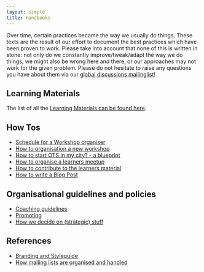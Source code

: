 ```yaml
---
layout: simple
title: Handbooks
---
```


Over time, certain practices became the way we usually do things. These texts are the result of our effort to document the best practices which have been proven to work. Please take into account that none of this is written in stone: not only do we constantly improve/tweak/adapt the way we do things, we might also be wrong here and there, or our approaches may not work for the given problem. Please do not hesitate to raise any questions you have about them via our [global discussions mailinglist](https://groups.google.com/a/opentechschool.org/forum/?fromgroups#!forum/discuss.global)!

## Learning Materials
 
The list of all the [Learning Materials can be found here](/material.html).

## How Tos
 * [Schedule for a Workshop organiser](/handbooks/workshops/organisers-schedule.html)
 * [How to organisation a new workshop](/handbooks/workshops/starting-a-workshop.html)
 * [How to start OTS in my city? - a blueprint](/handbooks/city-blueprint.html)
 * [How to organise a learners meetup](/handbooks/learners-meetups.html)
 * [How to contribute to the learners material](/handbooks/contribute.html)
 * [How to write a Blog Post](/handbooks/blog-posts.html)


## Organisational guidelines and policies
 * [Coaching guidelines](http://opentechschool.github.com/slides/presentations/coaching/)
 * [Promoting](/handbooks/promotion.html)
 * [How we decide on (strategic) stuff](/handbooks/decision-making.html)
 
## References
 * [Branding and Styleguide](/handbooks/styles.html)
 * [How mailing lists are organised and handled](/handbooks/mailing-lists.html)
